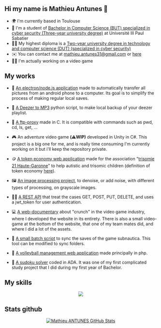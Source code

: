 ## Hi my name is Mathieu Antunes 👋

- 🌍 I'm currently based in Toulouse
- 🚀 I'm a student of [Bachelor in Computer Science (BUT) specialized in cyber security (Three-year university degree)](https://www.univ-tlse3.fr/decouvrir-nos-diplomes/but-informatique-parcours-deploiement-dapplications-communicantes-et-securisees-toulouse) at Université III Paul Sabatier
- 👨‍🎓 My highest diploma is a [Two-year university degree in technology and computer science (DUT) (specialized in cyber security)](https://www.onisep.fr/ressources/univers-formation/formations/Post-bac/but-informatique-parcours-deploiement-d-applications-communicantes-et-securisees)
- ✉️ You can contact me at [mathieu.antunes31@gmail.com](mailto:mathieu.antunes31@gmail.com) or [here](https://www.linkedin.com/in/ANTUNESMathieu/)
- 👨‍💻 I'm actually working on a video game



## My works

- 📲 [An electron/node.js application](https://github.com/Malachite01/appTransfertMobile) made to automatically transfer all pictures from an android phone to a computer. Its goal is to simplify the process of making regular local saves.
  
- 🎵 [A Deezer to MP3](https://github.com/Malachite01/deezer_to_mp3) python script, to make local backup of your deezer playlist.

- 📡 [A ftp-proxy](https://github.com/Malachite01/proxy-ftp) made in C. It is compatible with commands such as pwd, cd, ls, get, ...

- 🎮 An adventure video game **(⚠️WIP)** developed in Unity in C#. This project is a big one for me, and is really time consuming I'm currently working on it but i'll keep the repository private.

- 🪙 [A token economy web application](https://github.com/Malachite01/SAE-Trisomie21-HG) made for the association "[trisomie 21 Haute-Garonne](http://trisomie21-haute-garonne.org/)" to help autistic and trisomic children (definition of token economy [here](https://www.dictionary.com/browse/token-economy)).

- 🖼️ [An image processing project](https://github.com/Malachite01/Image_processing_project/), to denoise, or add noise, with different types of processing, on grayscale images.

- 👨‍💻 [A REST API](https://github.com/Malachite01/apiRestBlog) that treat the cases GET, POST, PUT, DELETE, and uses a jwt_token for user authentication.

- 💻 [A web-documentary](https://webdoc-wejustwork.netlify.app/) about "crunch" in the video game industry, where I developed the website in its entirety. There is also a small video-game at the bottom of the website, that one of my team mates did, and where I did a lot of the assets.

- 🐠 [A small batch script](https://github.com/Malachite01/subnauticaSaves) to sync the saves of the game subnautica. This tool can be modified to sync folders.

- 🏐 [A volleyball management web application](https://github.com/Malachite01/miniProjetphp) made principally in php.

- 🧮 [A sudoku solver](https://github.com/Malachite01/sudokuSolver) coded in ADA. It was one of my first complicated study project that I did during my first year of Bachelor.  


## My skills

<p align="center">
  <a href="https://skillicons.dev">
    <img src="https://skillicons.dev/icons?i=html,css,js,php,mysql,java,c,cs,linux,py,electron,nodejs,react,blender,unity,androidstudio,ps" />
  </a>
</p>


## Stats github
<p align="center">
  <a href="https://github.com/Malachite01">
    <img src="https://github-readme-stats.vercel.app/api?username=Malachite01&theme=radical&show_icons=true" alt="Mathieu ANTUNES GitHub Stats" />
  </a>
<!--  <a href="https://github.com/Malachite01">
    <img src="https://github-readme-stats.vercel.app/api/top-langs/?username=Malachite01&theme=radical&count_private=true" alt="Mathieu ANTUNES GitHub Stats" />
  </a>-->
</p>

